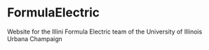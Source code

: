 FormulaElectric
===============

Website for the Illini Formula Electric team of the University of Illinois Urbana Champaign
